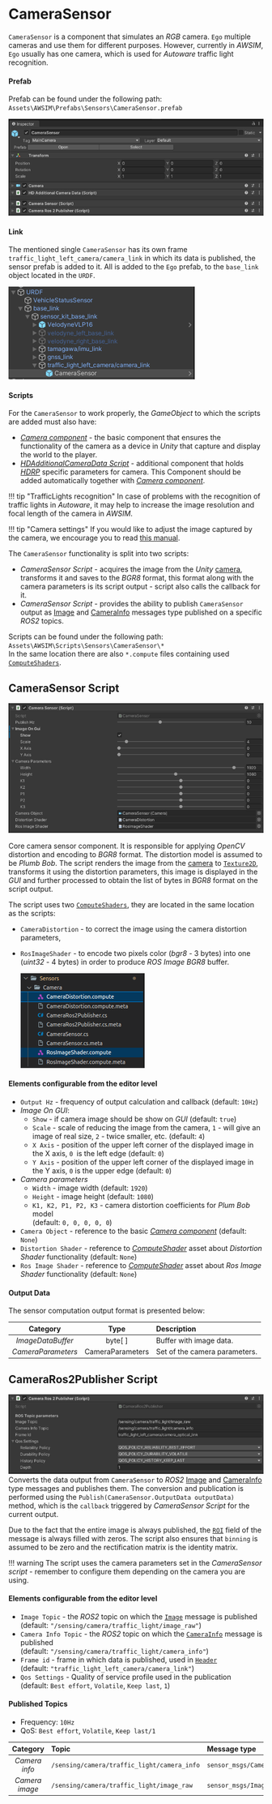 # CameraSensor
`CameraSensor` is a component that simulates an *RGB* camera. `Ego` multiple cameras and use them for different purposes. 
However, currently in *AWSIM*, `Ego` usually has one camera, which is used for *Autoware* traffic light recognition.

#### Prefab
Prefab can be found under the following path:<br> `Assets\AWSIM\Prefabs\Sensors\CameraSensor.prefab`

![components](components.png)

#### Link
The mentioned single `CameraSensor` has its own frame `traffic_light_left_camera/camera_link` in which its data is published, the sensor prefab is added to it. 
All is added to the `Ego` prefab, to the `base_link` object located in the `URDF`.

![link](link.png)


#### Scripts

For the `CameraSensor` to work properly, the *GameObject* to which the scripts are added must also have:

- [*Camera component*](https://docs.unity3d.com/Manual/class-Camera.html) - the basic component that ensures the functionality of the camera as a device in *Unity* that capture and display the world to the player.
- [*HDAdditionalCameraData Script*](https://docs.unity3d.com/Packages/com.unity.render-pipelines.high-definition@13.1/api/UnityEngine.Rendering.HighDefinition.HDAdditionalCameraData.html) - additional component that holds [*HDRP*](https://docs.unity3d.com/Packages/com.unity.render-pipelines.high-definition@16.0/manual/index.html) specific parameters for camera. This Component should be added automatically together with [*Camera component*](https://docs.unity3d.com/Manual/class-Camera.html).

!!! tip "TrafficLights recognition"
    In case of problems with the recognition of traffic lights in *Autoware*, it may help to increase the image resolution and focal length of the camera in *AWSIM*.

!!! tip "Camera settings"
    If you would like to adjust the image captured by the camera, we encourage you to read [this manual](https://docs.unity3d.com/Packages/com.unity.render-pipelines.high-definition@11.0/manual/HDRP-Camera.html).


The `CameraSensor` functionality is split into two scripts:

- *CameraSensor Script* - acquires the image from the *Unity* [camera](https://docs.unity3d.com/ScriptReference/Camera.html), transforms it and saves to the  *BGR8* format, this format along with the camera parameters is its script output - script also calls the callback for it.
- *CameraSensor Script* - provides the ability to publish `CameraSensor` output as [Image](https://docs.ros2.org/latest/api/sensor_msgs/msg/Image.html) and [CameraInfo](https://docs.ros2.org/latest/api/sensor_msgs/msg/CameraInfo.html) messages type published on a specific *ROS2* topics.


Scripts can be found under the following path:<br>`Assets\AWSIM\Scripts\Sensors\CameraSensor\*`<br>
In the same location there are also `*.compute` files containing used [`ComputeShaders`](https://docs.unity3d.com/ScriptReference/ComputeShader.html).

## CameraSensor Script
![script](script.png)

Core camera sensor component. It is responsible for applying *OpenCV* distortion and encoding to *BGR8* format. The distortion model is assumed to be *Plumb Bob*. The script renders the image from the [camera](https://docs.unity3d.com/ScriptReference/Camera.html) to [`Texture2D`](https://docs.unity3d.com/ScriptReference/Texture2D.html), transforms it using the distortion parameters, this image is displayed in the *GUI* and further processed to obtain the list of bytes in *BGR8* format on the script output.

The script uses two [`ComputeShaders`](https://docs.unity3d.com/ScriptReference/ComputeShader.html), they are located in the same location as the scripts:

- `CameraDistortion` - to correct the image using the camera distortion parameters,
- `RosImageShader` - to encode two pixels color (*bgr8* - 3 bytes) into one (*uint32* - 4 bytes) in order to produce *ROS Image* *BGR8* buffer. 

    ![compute](compute.png)

#### Elements configurable from the editor level

- `Output Hz` - frequency of output calculation and callback (default: `10Hz`)
- *Image On GUI*:
    - `Show` - if camera image should be show on *GUI* (default: `true`)
    - `Scale` - scale of reducing the image from the camera, `1` - will give an image of real size, `2` - twice smaller, etc. (default: `4`)
    - `X Axis` - position of the upper left corner of the displayed image in the X axis, `0 `is the left edge (default: `0`)
    - `Y Axis` - position of the upper left corner of the  displayed image in the Y axis, `0` is the upper edge (default: `0`)
- *Camera parameters*
    - `Width` - image width (default: `1920`)
    - `Height` - image height (default: `1080`)
    - `K1, K2, P1, P2, K3` - camera distortion coefficients for *Plum Bob* model<br>(default: `0, 0, 0, 0, 0`)
- `Camera Object` -  reference to the basic [*Camera component*](https://docs.unity3d.com/Manual/class-Camera.html) (default: `None`)
- `Distortion Shader` - reference to [*ComputeShader*](https://docs.unity3d.com/ScriptReference/ComputeShader.html) asset about *Distortion Shader* functionality (default: `None`)
- `Ros Image Shader` - reference to [*ComputeShader*](https://docs.unity3d.com/ScriptReference/ComputeShader.html) asset about *Ros Image Shader* functionality
(default: `None`)

#### Output Data

The sensor computation output format is presented below:

|      Category      |       Type       | Description                   |
| :----------------: | :--------------: | :---------------------------- |
| *ImageDataBuffer*  |     byte[ ]      | Buffer with image data.       |
| *CameraParameters* | CameraParameters | Set of the camera parameters. |

## CameraRos2Publisher Script 
![script_ros2](script_ros2.png)
Converts the data output from `CameraSensor` to *ROS2* [Image](https://docs.ros2.org/latest/api/sensor_msgs/msg/Image.html) 
and [CameraInfo](https://docs.ros2.org/latest/api/sensor_msgs/msg/CameraInfo.html) type messages and publishes them. 
The conversion and publication is performed using the `Publish(CameraSensor.OutputData outputData)` method,
which is the `callback` triggered by *CameraSensor Script* for the current output.

 Due to the fact that the entire image is always published, the [`ROI`](https://docs.ros2.org/latest/api/sensor_msgs/msg/RegionOfInterest.html) field of the message is always filled with zeros. The script also ensures that `binning` is assumed to be zero and the rectification matrix is the identity matrix. 

!!! warning
    The script uses the camera parameters set in the *CameraSensor script* - remember to configure them depending on the camera you are using.

#### Elements configurable from the editor level

- `Image Topic` - the *ROS2* topic on which the [`Image`](https://docs.ros2.org/latest/api/sensor_msgs/msg/Image.html) message is published<br>(default: `"/sensing/camera/traffic_light/image_raw"`)
- `Camera Info Topic` - the *ROS2* topic on which the [`CameraInfo`](https://docs.ros2.org/latest/api/sensor_msgs/msg/CameraInfo.html) message is published<br>(default: `"/sensing/camera/traffic_light/camera_info"`)
- `Frame id` - frame in which data is published, used in [`Header`](https://docs.ros2.org/latest/api/std_msgs/msg/Header.html)<br>(default: `"traffic_light_left_camera/camera_link"`)
- `Qos Settings` - Quality of service profile used in the publication<br>(default: `Best effort`, `Volatile`, `Keep last`, `1`)

#### Published Topics

- Frequency: `10Hz`
- QoS: `Best effort`, `Volatile`, `Keep last/1`

|    Category    | Topic                                       | Message type             |               `frame_id`                |
| :------------: | :------------------------------------------ | :----------------------- | :-------------------------------------: |
| *Camera info*  | `/sensing/camera/traffic_light/camera_info` | `sensor_msgs/CameraInfo` | `traffic_light_left_camera/camera_link` |
| *Camera image* | `/sensing/camera/traffic_light/image_raw`   | `sensor_msgs/Image`      | `traffic_light_left_camera/camera_link` |
